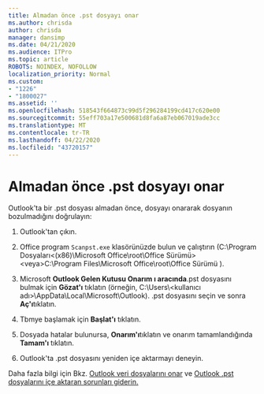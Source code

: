 ```yaml
---
title: Almadan önce .pst dosyayı onar
ms.author: chrisda
author: chrisda
manager: dansimp
ms.date: 04/21/2020
ms.audience: ITPro
ms.topic: article
ROBOTS: NOINDEX, NOFOLLOW
localization_priority: Normal
ms.custom:
- "1226"
- "1800027"
ms.assetid: ''
ms.openlocfilehash: 518543f664873c99d5f296284199cd417c620e00
ms.sourcegitcommit: 55eff703a17e500681d8fa6a87eb067019ade3cc
ms.translationtype: MT
ms.contentlocale: tr-TR
ms.lasthandoff: 04/22/2020
ms.locfileid: "43720157"
---
```

# <a name="repair-pst-file-before-importing"></a>Almadan önce .pst dosyayı onar

Outlook'ta bir .pst dosyası almadan önce, dosyayı onararak dosyanın bozulmadığını doğrulayın:

1. Outlook'tan çıkın.

2. Office program `Scanpst.exe` klasörünüzde bulun ve çalıştırın (C:\Program Dosyaları\<(x86)\Microsoft Office\root\Office Sürümü\> \<veya\>C:\Program Files\Microsoft Office\root\Office Sürümü ).

3. Microsoft **Outlook Gelen Kutusu Onarım ı aracında**.pst dosyasını bulmak için **Gözat'ı** tıklatın (örneğin, C:\Users\\<kullanıcı adı\>\AppData\Local\Microsoft\Outlook). .pst dosyasını seçin ve sonra **Aç'ı**tıklatın.

4. Tbmye başlamak için **Başlat'ı** tıklatın.

5. Dosyada hatalar bulunursa, **Onarım'ı**tıklatın ve onarım tamamlandığında **Tamam'ı** tıklatın.

6. Outlook'ta .pst dosyasını yeniden içe aktarmayı deneyin.

Daha fazla bilgi için Bkz. [Outlook veri dosyalarını onar](https://support.office.com/article/25663bc3-11ec-4412-86c4-60458afc5253) ve [Outlook .pst dosyalarını içe aktaran sorunları giderin.](https://support.office.com/article/2d2e50dc-5c36-4ab2-ab50-f1be733b3d6e)
